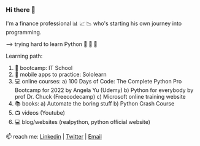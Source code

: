 ### Hi there 👋

I'm a finance professional 📊 📈 📉 who's starting his own journey into programming.

 --> trying hard to learn Python 🐍 🐍 🐍 

Learning path: 
 1) 🌱 bootcamp: IT School 
 2) 📱 mobile apps to practice: Sololearn
 3) 💻 online courses: 
        a) 100 Days of Code: The Complete Python Pro Bootcamp for 2022 by Angela Yu (Udemy)
        b) Python for everybody by prof Dr. Chuck (Freecodecamp) 
        c) Microsoft online training website 
 3) 📚 books: 
        a) Automate the boring stuff 
        b) Python Crash Course 
 4) 📺 videos (Youtube) 
 5) 💻 blog/websites (realpython, python official website)
 
📫 reach me: [Linkedin](https://www.linkedin.com/in/dan-popa-8085357/) | [Twitter](https://twitter.com/danpopaa) | [Email](dan.popa88@yahoo.com) 

